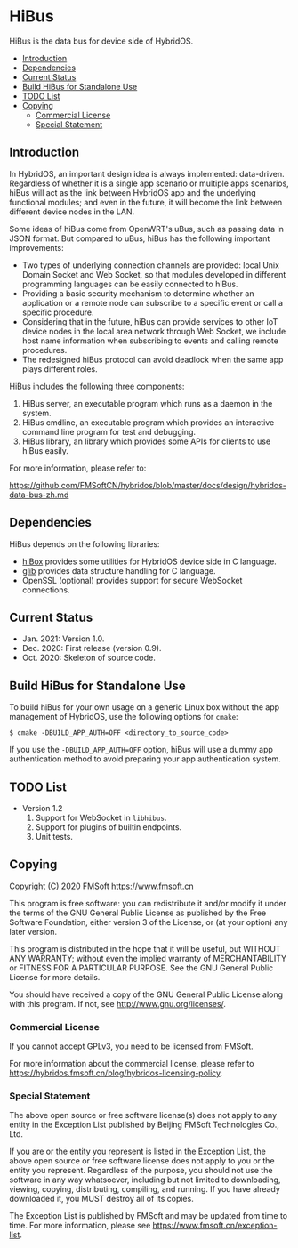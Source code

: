 # HiBus

HiBus is the data bus for device side of HybridOS.

- [Introduction](#introduction)
- [Dependencies](#dependencies)
- [Current Status](#current-status)
- [Build HiBus for Standalone Use](#build-hibus-for-standalone-use)
- [TODO List](#todo-list)
- [Copying](#copying)
   + [Commercial License](#commercial-license)
   + [Special Statement](#special-statement)

## Introduction

In HybridOS, an important design idea is always implemented: data-driven.
Regardless of whether it is a single app scenario or multiple apps scenarios,
hiBus will act as the link between HybridOS app and the underlying functional
modules; and even in the future, it will become the link between different
device nodes in the LAN.

Some ideas of hiBus come from OpenWRT's uBus, such as passing data in JSON format.
But compared to uBus, hiBus has the following important improvements:

- Two types of underlying connection channels are provided: local Unix Domain Socket
  and Web Socket, so that modules developed in different programming languages can
  be easily connected to hiBus.
- Providing a basic security mechanism to determine whether an application or a remote
  node can subscribe to a specific event or call a specific procedure.
- Considering that in the future, hiBus can provide services to other IoT device nodes
  in the local area network through Web Socket, we include host name
  information when subscribing to events and calling remote procedures.
- The redesigned hiBus protocol can avoid deadlock when the same app plays
  different roles.

HiBus includes the following three components:

1. HiBus server, an executable program which runs as a daemon in the system.
1. HiBus cmdline, an executable program which provides an interactive command line program
   for test and debugging.
1. HiBus library, an library which provides some APIs for clients to use hiBus easily.

For more information, please refer to:

<https://github.com/FMSoftCN/hybridos/blob/master/docs/design/hybridos-data-bus-zh.md>

## Dependencies

HiBus depends on the following libraries:

- [hiBox](https://github.com/FMSoft/hibox) provides some utilities for HybridOS device side in C language.
- [glib](https://github.com/GNOME/glib) provides data structure handling for C language.
- OpenSSL (optional) provides support for secure WebSocket connections.

## Current Status

- Jan. 2021: Version 1.0.
- Dec. 2020: First release (version 0.9).
- Oct. 2020: Skeleton of source code.

## Build HiBus for Standalone Use

To build hiBus for your own usage on a generic Linux box without
the app management of HybridOS, use the following options for `cmake`:

```
$ cmake -DBUILD_APP_AUTH=OFF <directory_to_source_code>
```

If you use the `-DBUILD_APP_AUTH=OFF` option, hiBus will use a dummy app
authentication method to avoid preparing your app authentication system.

## TODO List

- Version 1.2
   1. Support for WebSocket in `libhibus`.
   1. Support for plugins of builtin endpoints.
   1. Unit tests.

## Copying

Copyright (C) 2020 FMSoft <https://www.fmsoft.cn>

This program is free software: you can redistribute it and/or modify
it under the terms of the GNU General Public License as published by
the Free Software Foundation, either version 3 of the License, or
(at your option) any later version.

This program is distributed in the hope that it will be useful,
but WITHOUT ANY WARRANTY; without even the implied warranty of
MERCHANTABILITY or FITNESS FOR A PARTICULAR PURPOSE.  See the
GNU General Public License for more details.

You should have received a copy of the GNU General Public License
along with this program.  If not, see <http://www.gnu.org/licenses/>.

### Commercial License

If you cannot accept GPLv3, you need to be licensed from FMSoft.

For more information about the commercial license, please refer to
<https://hybridos.fmsoft.cn/blog/hybridos-licensing-policy>.

### Special Statement

The above open source or free software license(s) does
not apply to any entity in the Exception List published by
Beijing FMSoft Technologies Co., Ltd.

If you are or the entity you represent is listed in the Exception List,
the above open source or free software license does not apply to you
or the entity you represent. Regardless of the purpose, you should not
use the software in any way whatsoever, including but not limited to
downloading, viewing, copying, distributing, compiling, and running.
If you have already downloaded it, you MUST destroy all of its copies.

The Exception List is published by FMSoft and may be updated
from time to time. For more information, please see
<https://www.fmsoft.cn/exception-list>.

